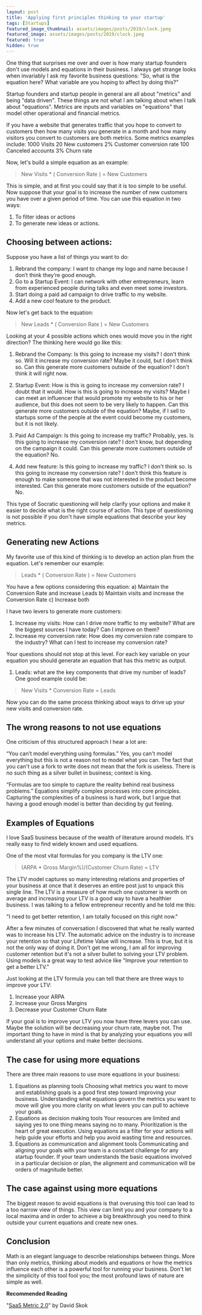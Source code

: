 ```yaml
---
layout: post
title: 'Applying first principles thinking to your startup'
tags: [Startups]
featured_image_thumbnail: assets/images/posts/2019/clock.jpeg
featured_image: assets/images/posts/2019/clock.jpeg
featured: true
hidden: true
---
```

One thing that surprises me over and over is how many startup founders don't use models and equations in their business. I always get strange looks when invariably I ask my favorite business questions: "So, what is the equation here? What variable are you hoping to affect by doing this?"

Startup founders and startup people in general are all about "metrics" and being "data driven". These things are not what I am talking about when I talk about "equations". Metrics are inputs and variables on "equations" that model other operational and financial metrics. 

<!--more-->

If you have a website that generates traffic that you hope to convert to customers then how many visits you generate in a month and how many visitors you convert to customers are both metrics. Some metrics examples include:
1000 Visits
20 New customers
2% Customer conversion rate
100 Canceled accounts
3% Churn rate

Now, let's build a simple equation as an example:

>New Visits * ( Conversion Rate ) = New Customers 

This is simple, and at first you could say that it is too simple to be useful. Now suppose that your goal is to increase the number of new customers you have over a given period of time. You can use this equation in two ways:
1) To filter ideas or actions 
2) To generate new ideas or actions.

## Choosing between actions:

Suppose you have a list of things you want to do:
1) Rebrand the company: I want to change my logo and name because I don’t think they’re good enough.  
2) Go to a Startup Event: I can network with other entrepreneurs, learn from experienced people during talks and even meet some investors.
3) Start doing a paid ad campaign to drive traffic to my website. 
4) Add a new cool feature to the product. 

Now let's get back to the equation:

>New Leads * ( Conversion Rate ) = New Customers

Looking at your 4 possible actions which ones would move you in the right direction? The thinking here would go like this:

1) Rebrand the Company: Is this going to increase my visits? I don't think so. Will it increase my conversion rate? Maybe it could, but I don't think so. Can this generate more customers outside of the equation? I don't think it will right now. 

2) Startup Event: How is this is going to increase my conversion rate? I doubt that it would. How is this is going to increase my visits? Maybe I can meet an influencer that would promote my website to his or her audience, but this does not seem to be very likely to happen. Can this generate more customers outside of the equation? Maybe, if I sell to startups some of the people at the event could become my customers, but it is not likely. 

3) Paid Ad Campaign: Is this going to increase my traffic? Probably, yes. Is this going to increase my conversion rate? I don't know, but depending on the campaign it could. Can this generate more customers outside of the equation? No.

4) Add new feature: Is this going to increase my traffic? I don't think so. Is this going to increase my conversion rate? I don't think this feature is enough to make someone that was not interested in the product become interested. Can this generate more customers outside of the equation? No.

This type of Socratic questioning will help clarify your options and make it easier to decide what is the right course of action. This type of questioning is not possible if you don't have simple equations that describe your key metrics. 

## Generating new Actions

My favorite use of this kind of thinking is to develop an action plan from the equation. Let's remember our example:

>Leads * ( Conversion Rate ) = New Customers

You have a few options considering this equation:
a) Maintain the Conversion Rate and increase Leads 
b) Maintain visits and increase the Conversion Rate 
c) Increase both 

I have two levers to generate more customers:
1) Increase my visits: How can I drive more traffic to my website? What are the biggest sources I have today? Can I improve on them? 
2) Increase my conversion rate: How does my conversion rate compare to the industry? What can I test to increase my conversion rate? 

Your questions should not stop at this level. For each key variable on your equation you should generate an equation that has this metric as output.

1) Leads: what are the key components that drive my number of leads? One good example could be:

>New Visits * Conversion Rate = Leads

Now you can do the same process thinking about ways to drive up your new visits and conversion rate.

## The wrong reasons to not use equations

One criticism of this structured approach I hear a lot are:

“You can’t model everything using formulas.”
Yes, you can't model everything but this is not a reason not to model what you can. The fact that you can't use a fork to write does not mean that the fork is useless. There is no such thing as a silver bullet in business; context is king. 

“Formulas are too simple to capture the reality behind real business problems.”
Equations simplify complex processes into core principles. Capturing the complexities of a business is hard work, but I argue that having a good enough model is better than deciding by gut feeling. 

## Examples of Equations

I love SaaS business because of the wealth of literature around models. It's really easy to find widely known and used equations. 

One of the most vital formulas for you company is the LTV one:

>(ARPA * Gross Margin%)/(Customer Churn Rate) = LTV 

The LTV model captures so many interesting relations and properties of your business at once that it deserves an entire post just to unpack this single line. The LTV is a measure of how much one customer is worth on average and increasing your LTV is a good way to have a healthier business. I was talking to a fellow entrepreneur recently and he told me this:

"I need to get better retention, I am totally focused on this right now."

After a few minutes of conversation I discovered that what he really wanted was to increase his LTV. The automatic advice on the industry is to increase your retention so that your Lifetime Value will increase. This is true, but it is not the only way of doing it. Don't get me wrong, I am all for improving customer retention but it's not a silver bullet to solving your LTV problem. Using models is a great way to test advice like "Improve your retention to get a better LTV."

Just looking at the LTV formula you can tell that there are three ways to improve your LTV:

1. Increase your ARPA
2. Increase your Gross Margins 
3. Decrease your Customer Churn Rate 

If your goal is to improve your LTV you now have three levers you can use. Maybe the solution will be decreasing your churn rate, maybe not. The important thing to have in mind is that by analyzing your equations you will understand all your options and make better decisions. 

## The case for using more equations

There are three main reasons to use more equations in your business:
1) Equations as planning tools
Choosing what metrics you want to move and establishing goals is a good first step toward improving your business. Understanding what equations govern the metrics you want to move will give you more clarity on what levers you can pull to achieve your goals. 
2) Equations as decision making tools
Your resources are limited and saying yes to one thing means saying no to many. Prioritization is the heart of great execution. Using equations as a filter for your actions will help guide your efforts and help you avoid wasting time and resources. 
3) Equations as communication and alignment tools
Communicating and aligning your goals with your team is a constant challenge for any startup founder. If your team understands the basic equations involved in a particular decision or plan, the alignment and communication will be orders of magnitude better. 

## The case against using more equations

The biggest reason to avoid equations is that overusing this tool can lead to a too narrow view of things. This view can limit you and your company to a local maxima and in order to achieve a big breakthrough you need to think outside your current equations and create new ones.

## Conclusion

Math is an elegant language to describe relationships between things. More than only metrics, thinking about models and equations or how the metrics influence each other is a powerful tool for running your business. Don't let the simplicity of this tool fool you; the most profound laws of nature are simple as well. 

**Recommended Reading**

"[SaaS Metric 2.0](https://www.forentrepreneurs.com/saas-metrics-2/)" by David Skok
